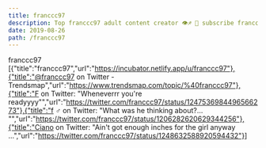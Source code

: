 ```yaml
---
title: franccc97
description: Top franccc97 adult content creator 👁♐️ 👑 subscribe franccc97 to my porn site below IG franccc97
date: 2019-08-26
path: /franccc97
---
```


franccc97
[{"title":"franccc97","url":"https://incubator.netlify.app/u/franccc97"},{"title":"@franccc97 on Twitter - Trendsmap","url":"https://www.trendsmap.com/topic/%40franccc97"},{"title":"F on Twitter: \"Wheneverrr you're readyyyy\"","url":"https://twitter.com/franccc97/status/1247536984496566273"},{"title":"f    ‍♂️ on Twitter: \"What was he thinking about?… \"","url":"https://twitter.com/franccc97/status/1206282620629344256"},{"title":"Ciano on Twitter: \"Ain't got enough inches for the girl anyway ...","url":"https://twitter.com/franccc97/status/1248632588920594432"}]

